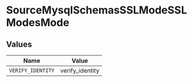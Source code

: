# SourceMysqlSchemasSSLModeSSLModesMode


## Values

| Name              | Value             |
| ----------------- | ----------------- |
| `VERIFY_IDENTITY` | verify_identity   |